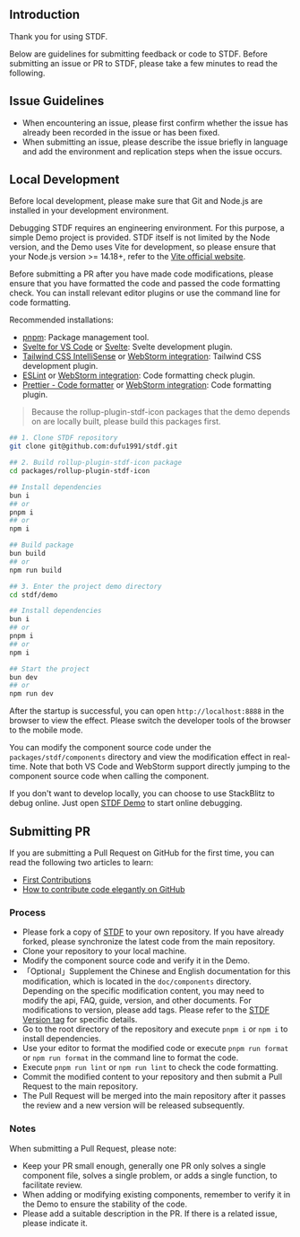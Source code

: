 ## Introduction

Thank you for using STDF.

Below are guidelines for submitting feedback or code to STDF. Before submitting an issue or PR to STDF, please take a few minutes to read the following.

## Issue Guidelines

- When encountering an issue, please first confirm whether the issue has already been recorded in the issue or has been fixed.
- When submitting an issue, please describe the issue briefly in language and add the environment and replication steps when the issue occurs.

## Local Development

Before local development, please make sure that Git and Node.js are installed in your development environment.

Debugging STDF requires an engineering environment. For this purpose, a simple Demo project is provided. STDF itself is not limited by the Node version, and the Demo uses Vite for development, so please ensure that your Node.js version >= 14.18+, refer to the [Vite official website](https://cn.vitejs.dev/guide/#scaffolding-your-first-vite-project).

Before submitting a PR after you have made code modifications, please ensure that you have formatted the code and passed the code formatting check. You can install relevant editor plugins or use the command line for code formatting.

Recommended installations:

- [pnpm](https://pnpm.io): Package management tool.
- [Svelte for VS Code](https://marketplace.visualstudio.com/items?itemName=svelte.svelte-vscode) or [Svelte](https://plugins.jetbrains.com/plugin/12375-svelte): Svelte development plugin.
- [Tailwind CSS IntelliSense](https://marketplace.visualstudio.com/items?itemName=bradlc.vscode-tailwindcss) or [WebStorm integration](https://www.jetbrains.com/help/webstorm/tailwind-css.html): Tailwind CSS development plugin.
- [ESLint](https://marketplace.visualstudio.com/items?itemName=dbaeumer.vscode-eslint) or [WebStorm integration](https://www.jetbrains.com/help/webstorm/eslint.html): Code formatting check plugin.
- [Prettier - Code formatter](https://marketplace.visualstudio.com/items?itemName=esbenp.prettier-vscode) or [WebStorm integration](https://www.jetbrains.com/help/webstorm/prettier.html): Code formatting plugin.

> Because the rollup-plugin-stdf-icon packages that the demo depends on are locally built, please build this packages first.

```bash
## 1. Clone STDF repository
git clone git@github.com:dufu1991/stdf.git

## 2. Build rollup-plugin-stdf-icon package
cd packages/rollup-plugin-stdf-icon

## Install dependencies
bun i
## or
pnpm i
## or
npm i

## Build package
bun build
## or
npm run build

## 3. Enter the project demo directory
cd stdf/demo

## Install dependencies
bun i
## or
pnpm i
## or
npm i

## Start the project
bun dev
## or
npm run dev
```

After the startup is successful, you can open `http://localhost:8888` in the browser to view the effect. Please switch the developer tools of the browser to the mobile mode.

You can modify the component source code under the `packages/stdf/components` directory and view the modification effect in real-time. Note that both VS Code and WebStorm support directly jumping to the component source code when calling the component.

If you don't want to develop locally, you can choose to use StackBlitz to debug online. Just open [STDF Demo](https://stackblitz.com/github/dufu1991/demo-stdf?startScript=dev_en) to start online debugging.

## Submitting PR

If you are submitting a Pull Request on GitHub for the first time, you can read the following two articles to learn:

- [First Contributions](https://github.com/firstcontributions/first-contributions/blob/main/translations/README.zh-cn.md)
- [How to contribute code elegantly on GitHub](https://segmentfault.com/a/1190000000736629)

### Process

- Please fork a copy of [STDF](https://github.com/dufu1991/stdf) to your own repository. If you have already forked, please synchronize the latest code from the main repository.
- Clone your repository to your local machine.
- Modify the component source code and verify it in the Demo.
- 「Optional」Supplement the Chinese and English documentation for this modification, which is located in the `doc/components` directory. Depending on the specific modification content, you may need to modify the api, FAQ, guide, version, and other documents. For modifications to version, please add tags. Please refer to the [STDF Version tag](https://github.com/dufu1991/stdf/blob/main/doc/components/button/version.md?plain=1) for specific details.
- Go to the root directory of the repository and execute `pnpm i` or `npm i` to install dependencies.
- Use your editor to format the modified code or execute `pnpm run format` or `npm run format` in the command line to format the code.
- Execute `pnpm run lint` or `npm run lint` to check the code formatting.
- Commit the modified content to your repository and then submit a Pull Request to the main repository.
- The Pull Request will be merged into the main repository after it passes the review and a new version will be released subsequently.

### Notes

When submitting a Pull Request, please note:

- Keep your PR small enough, generally one PR only solves a single component file, solves a single problem, or adds a single function, to facilitate review.
- When adding or modifying existing components, remember to verify it in the Demo to ensure the stability of the code.
- Please add a suitable description in the PR. If there is a related issue, please indicate it.
